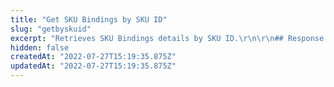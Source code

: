 ```yaml
---
title: "Get SKU Bindings by SKU ID"
slug: "getbyskuid"
excerpt: "Retrieves SKU Bindings details by SKU ID.\r\n\r\n## Response body example\r\n\r\n```json\r\n[\r\n    {\r\n        \"Id\": 48,\r\n        \"SellerId\": \"cosmetics1\",\r\n        \"StockKeepingUnitId\": 1,\r\n        \"SellerSkuId\": \"42\",\r\n        \"IsActive\": true,\r\n        \"LastUpdateDate\": \"2020-10-21T19:13:00.657\",\r\n        \"SalesPolicy\": 0\r\n    }\r\n]\r\n```"
hidden: false
createdAt: "2022-07-27T15:19:35.875Z"
updatedAt: "2022-07-27T15:19:35.875Z"
---
```

